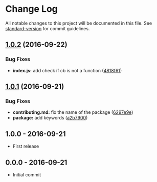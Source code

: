 # Change Log

All notable changes to this project will be documented in this file. See [standard-version](https://github.com/conventional-changelog/standard-version) for commit guidelines.

<a name="1.0.2"></a>
## [1.0.2](https://github.com/tunnckocore/try-catch-core/compare/v1.0.1...v1.0.2) (2016-09-22)


### Bug Fixes

* **index.js:** add check if cb is not a function ([4818f61](https://github.com/tunnckocore/try-catch-core/commit/4818f61))



<a name="1.0.1"></a>
## [1.0.1](https://github.com/tunnckocore/try-catch-core/compare/v1.0.0...v1.0.1) (2016-09-21)


### Bug Fixes

* **contributing.md:** fix the name of the package ([6297e9e](https://github.com/tunnckocore/try-catch-core/commit/6297e9e))
* **package:** add keywords ([a2b7900](https://github.com/tunnckocore/try-catch-core/commit/a2b7900))





## 1.0.0 - 2016-09-21
- First release

## 0.0.0 - 2016-09-21
- Initial commit